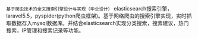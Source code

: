 `基于爬虫技术的全文搜索引擎设计与实现（毕业设计）`
elasticsearch搜索引擎，laravel5.5，pyspider(python爬虫框架)。基于网络爬虫的搜索引擎实现，实时抓取数据存入mysql数据库。并结合elasticsearch实现分类搜索，搜素建议，热门搜索，IP管理和搜索记录等功能。
